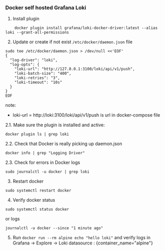 ### Docker self hosted Grafana Loki

1. Install plugin

```
    docker plugin install grafana/loki-docker-driver:latest --alias loki --grant-all-permissions
```

2. Update or create if not exist `/etc/docker/daemon.json` file

```
sudo tee /etc/docker/daemon.json > /dev/null <<'EOF'
{
  "log-driver": "loki",
  "log-opts": {
    "loki-url": "http://127.0.0.1:3100/loki/api/v1/push",
    "loki-batch-size": "400",
    "loki-retries": "3",
    "loki-timeout": "10s"
  }
}
EOF
```

note:

* loki-url = http://loki:3100/loki/api/v1/push is url in docker-compose file

2.1. Make sure the plugin is installed and active:

`docker plugin ls | grep loki`

2.2. Check that Docker is really picking up daemon.json

`docker info | grep "Logging Driver"`

2.3. Check for errors in Docker logs

`sudo journalctl -u docker | grep loki`

3. Restart docker

```
sudo systemctl restart docker
```

4. Verify docker status

```
sudo systemctl status docker
```

or logs

```
journalctl -u docker --since "1 minute ago"
```

5. Run `docker run --rm alpine echo "hello loki"` and
   verify logs in Grafana → Explore → Loki datasource : {container_name="alpine"}
